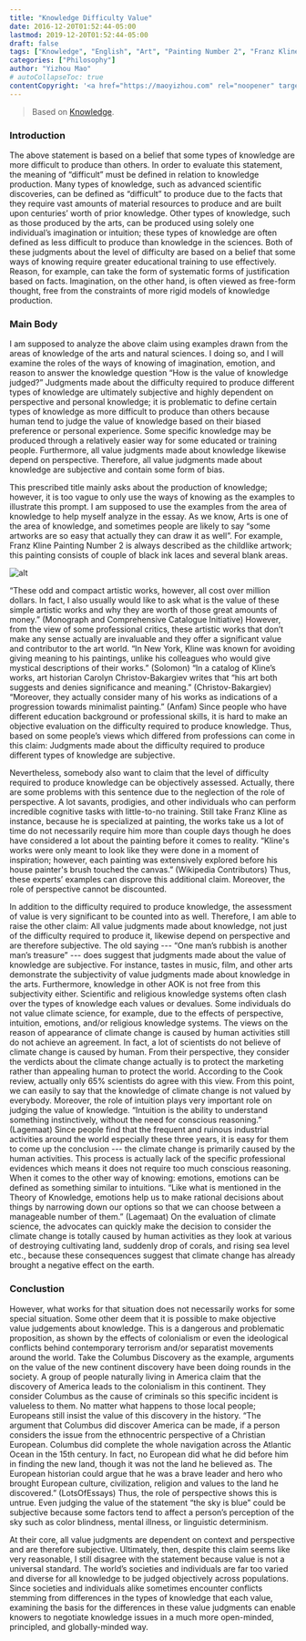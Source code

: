 ```yaml
---
title: "Knowledge Difficulty Value"
date: 2016-12-20T01:52:44-05:00
lastmod: 2019-12-20T01:52:44-05:00
draft: false
tags: ["Knowledge", "English", "Art", "Painting Number 2", "Franz Kline"]
categories: ["Philosophy"]
author: "Yizhou Mao"
# autoCollapseToc: true
contentCopyright: '<a href="https://maoyizhou.com" rel="noopener" target="_blank">See origin</a>'
---
```


> Based on [Knowledge](https://en.wikipedia.org/wiki/Knowledge).

### Introduction

The above statement is based on a belief that some types of knowledge are more difficult to produce than others. In order to evaluate this statement, the meaning of “difficult” must be defined in relation to knowledge production. Many types of knowledge, such as advanced scientific discoveries, can be defined as “difficult” to produce due to the facts that they require vast amounts of material resources to produce and are built upon centuries’ worth of prior knowledge. Other types of knowledge, such as those produced by the arts, can be produced using solely one individual’s imagination or intuition; these types of knowledge are often defined as less difficult to produce than knowledge in the sciences. Both of these judgments about the level of difficulty are based on a belief that some ways of knowing require greater educational training to use effectively. Reason, for example, can take the form of systematic forms of justification based on facts. Imagination, on the other hand, is often viewed as free-form thought, free from the constraints of more rigid models of knowledge production.

### Main Body

I am supposed to analyze the above claim using examples drawn from the areas of knowledge of the arts and natural sciences. I doing so, and I will examine the roles of the ways of knowing of imagination, emotion, and reason to answer the knowledge question “How is the value of knowledge judged?” Judgments made about the difficulty required to produce different types of knowledge are ultimately subjective and highly dependent on perspective and personal knowledge; it is problematic to define certain types of knowledge as more difficult to produce than others because human tend to judge the value of knowledge based on their biased preference or personal experience. Some specific knowledge may be produced through a relatively easier way for some educated or training people. Furthermore, all value judgments made about knowledge likewise depend on perspective. Therefore, all value judgments made about knowledge are subjective and contain some form of bias.

This prescribed title mainly asks about the production of knowledge; however, it is too vague to only use the ways of knowing as the examples to illustrate this prompt. I am supposed to use the examples from the area of knowledge to help myself analyze in the essay. As we know, Arts is one of the area of knowledge, and sometimes people are likely to say “some artworks are so easy that actually they can draw it as well”. For example, Franz Kline Painting Number 2 is always described as the childlike artwork; this painting consists of couple of black ink laces and several blank areas.

![alt](http://www.moma.org/media/W1siZiIsIjE1MTE0NCJdLFsicCIsImNvbnZlcnQiLCItcmVzaXplIDIwMDB4MjAwMFx1MDAzZSJdXQ.jpg?sha=fb1664586a8511eb)

“These odd and compact artistic works, however, all cost over million dollars. In fact, I also usually would like to ask what is the value of these simple artistic works and why they are worth of those great amounts of money.” (Monograph and Comprehensive Catalogue Initiative) However, from the view of some professional critics, these artistic works that don’t make any sense actually are invaluable and they offer a significant value and contributor to the art world. “In New York, Kline was known for avoiding giving meaning to his paintings, unlike his colleagues who would give mystical descriptions of their works.” (Solomon) “In a catalog of Kline’s works, art historian Carolyn Christov-Bakargiev writes that “his art both suggests and denies significance and meaning.” (Christov-Bakargiev) “Moreover, they actually consider many of his works as indications of a progression towards minimalist painting.” (Anfam) Since people who have different education background or professional skills, it is hard to make an objective evaluation on the difficulty required to produce knowledge. Thus, based on some people’s views which differed from professions can come in this claim: Judgments made about the difficulty required to produce different types of knowledge are subjective.

Nevertheless, somebody also want to claim that the level of difficulty required to produce knowledge can be objectively assessed. Actually, there are some problems with this sentence due to the neglection of the role of perspective. A lot savants, prodigies, and other individuals who can perform incredible cognitive tasks with little-to-no training. Still take Franz Kline as instance, because he is specialized at painting, the works take us a lot of time do not necessarily require him more than couple days though he does have considered a lot about the painting before it comes to reality. “Kline's works were only meant to look like they were done in a moment of inspiration; however, each painting was extensively explored before his house painter's brush touched the canvas.” (Wikipedia Contributors) Thus, these experts’ examples can disprove this additional claim. Moreover, the role of perspective cannot be discounted.

In addition to the difficulty required to produce knowledge, the assessment of value is very significant to be counted into as well. Therefore, I am able to raise the other claim: All value judgments made about knowledge, not just of the difficulty required to produce it, likewise depend on perspective and are therefore subjective. The old saying --- “One man’s rubbish is another man’s treasure” --- does suggest that judgments made about the value of knowledge are subjective. For instance, tastes in music, film, and other arts demonstrate the subjectivity of value judgments made about knowledge in the arts. Furthermore, knowledge in other AOK is not free from this subjectivity either. Scientific and religious knowledge systems often clash over the types of knowledge each values or devalues. Some individuals do not value climate science, for example, due to the effects of perspective, intuition, emotions, and/or religious knowledge systems. The views on the reason of appearance of climate change is caused by human activities still do not achieve an agreement. In fact, a lot of scientists do not believe of climate change is caused by human. From their perspective, they consider the verdicts about the climate change actually is to protect the marketing rather than appealing human to protect the world. According to the Cook review, actually only 65% scientists do agree with this view. From this point, we can easily to say that the knowledge of climate change is not valued by everybody. Moreover, the role of intuition plays very important role on judging the value of knowledge. “Intuition is the ability to understand something instinctively, without the need for conscious reasoning.” (Lagemaat) Since people find that the frequent and ruinous industrial activities around the world especially these three years, it is easy for them to come up the conclusion --- the climate change is primarily caused by the human activities. This process is actually lack of the specific professional evidences which means it does not require too much conscious reasoning. When it comes to the other way of knowing: emotions, emotions can be defined as something similar to intuitions. “Like what is mentioned in the Theory of Knowledge, emotions help us to make rational decisions about things by narrowing down our options so that we can choose between a manageable number of them.” (Lagemaat) On the evaluation of climate science, the advocates can quickly make the decision to consider the climate change is totally caused by human activities as they look at various of destroying cultivating land, suddenly drop of corals, and rising sea level etc., because these consequences suggest that climate change has already brought a negative effect on the earth.

### Conclustion

However, what works for that situation does not necessarily works for some special situation. Some other deem that it is possible to make objective value judgements about knowledge. This is a dangerous and problematic proposition, as shown by the effects of colonialism or even the ideological conflicts behind contemporary terrorism and/or separatist movements around the world. Take the Columbus Discovery as the example, arguments on the value of the new continent discovery have been doing rounds in the society. A group of people naturally living in America claim that the discovery of America leads to the colonialism in this continent. They consider Columbus as the cause of criminals so this specific incident is valueless to them. No matter what happens to those local people; Europeans still insist the value of this discovery in the history. “The argument that Columbus did discover America can be made, if a person considers the issue from the ethnocentric perspective of a Christian European. Columbus did complete the whole navigation across the Atlantic Ocean in the 15th century. In fact, no European did what he did before him in finding the new land, though it was not the land he believed as. The European historian could argue that he was a brave leader and hero who brought European culture, civilization, religion and values to the land he discovered.” (LotsOfEssays) Thus, the role of perspective shows this is untrue. Even judging the value of the statement “the sky is blue” could be subjective because some factors tend to affect a person’s perception of the sky such as color blindness, mental illness, or linguistic determinism.

At their core, all value judgments are dependent on context and perspective and are therefore subjective. Ultimately, then, despite this claim seems like very reasonable, I still disagree with the statement because value is not a universal standard. The world’s societies and individuals are far too varied and diverse for all knowledge to be judged objectively across populations. Since societies and individuals alike sometimes encounter conflicts stemming from differences in the types of knowledge that each value, examining the basis for the differences in these value judgments can enable knowers to negotiate knowledge issues in a much more open-minded, principled, and globally-minded way.
